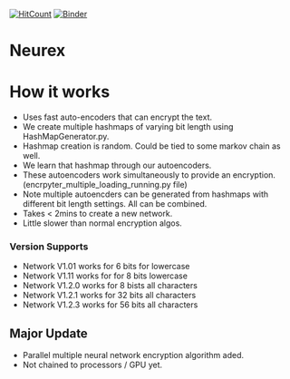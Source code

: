 [![HitCount](http://hits.dwyl.io/oke-aditya/Neurex.svg)](http://hits.dwyl.io/oke-aditya/Neurex)
[![Binder](https://mybinder.org/badge_logo.svg)](https://mybinder.org/v2/gh/oke-aditya/Neurex/master)

# Neurex

# How it works

- Uses fast auto-encoders that can encrypt the text.
- We create multiple hashmaps of varying bit length using HashMapGenerator.py.
- Hashmap creation is random. Could be tied to some markov chain as well.
- We learn that hashmap through our autoencoders.
- These autoencoders work simultaneously to provide an encryption. (encrpyter_multiple_loading_running.py file)
- Note multiple autoencders can be generated from hashmaps with different bit length settings. All can be combined.
- Takes < 2mins to create a new network.
- Little slower than normal encryption algos.

### Version Supports
- Network V1.01 works for 6 bits for lowercase
- Network V1.11 works for for 8 bits lowercase
- Network V1.2.0 works for 8 bists all characters
- Network V1.2.1 works for 32 bits all characters
- Network V1.2.3 works for 56 bits all characters


## Major Update

- Parallel multiple neural network encryption algorithm aded.
- Not chained to processors / GPU yet.




